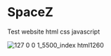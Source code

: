 # SpaceZ
Test website html css javascript


![127 0 0 1_5500_index html1260](https://user-images.githubusercontent.com/93414316/148670018-3951bc25-b2b9-476b-99ca-3a0ab913f3ae.png)
